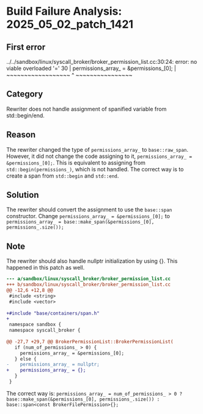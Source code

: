 # Build Failure Analysis: 2025_05_02_patch_1421

## First error

../../sandbox/linux/syscall_broker/broker_permission_list.cc:30:24: error: no viable overloaded '='
   30 |     permissions_array_ = &permissions_[0];
      |     ~~~~~~~~~~~~~~~~~~ ^ ~~~~~~~~~~~~~~~~

## Category
Rewriter does not handle assignment of spanified variable from std::begin/end.

## Reason
The rewriter changed the type of `permissions_array_` to `base::raw_span`. However, it did not change the code assigning to it, `permissions_array_ = &permissions_[0];`. This is equivalent to assigning from `std::begin(permissions_)`, which is not handled. The correct way is to create a span from `std::begin` and `std::end`.

## Solution
The rewriter should convert the assignment to use the `base::span` constructor.
Change
`permissions_array_ = &permissions_[0];`
to
`permissions_array_ = base::make_span(&permissions_[0], permissions_.size());`

## Note
The rewriter should also handle nullptr initialization by using {}. This happened in this patch as well.
```diff
--- a/sandbox/linux/syscall_broker/broker_permission_list.cc
+++ b/sandbox/linux/syscall_broker/broker_permission_list.cc
@@ -12,6 +12,8 @@
 #include <string>
 #include <vector>
 
+#include "base/containers/span.h"
+
 namespace sandbox {
 namespace syscall_broker {
 
@@ -27,7 +29,7 @@ BrokerPermissionList::BrokerPermissionList(
   if (num_of_permissions_ > 0) {
     permissions_array_ = &permissions_[0];
   } else {
-    permissions_array_ = nullptr;
+    permissions_array_ = {};
   }
 }
```
The correct way is:
`permissions_array_ = num_of_permissions_ > 0 ? base::make_span(&permissions_[0], permissions_.size()) : base::span<const BrokerFilePermission>{};`